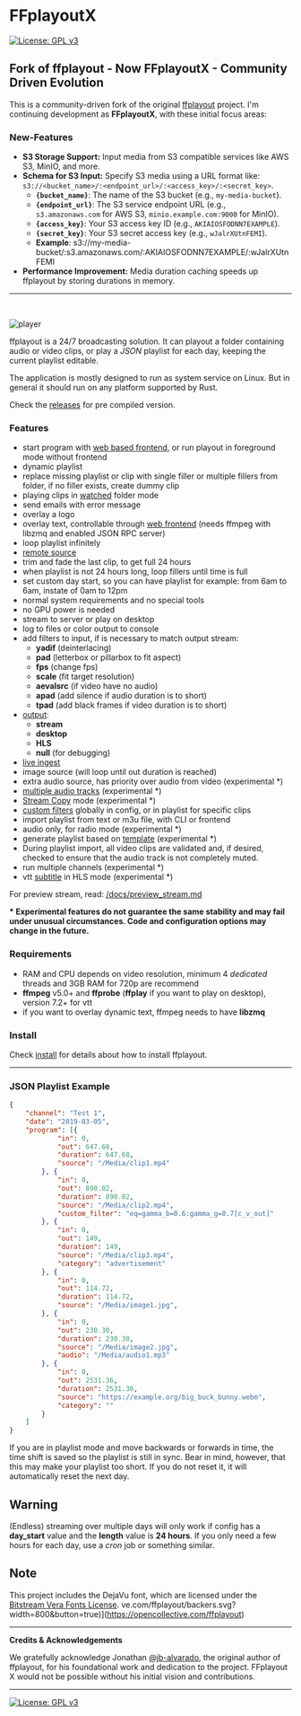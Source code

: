 **FFplayoutX**
================

[![License: GPL v3](https://img.shields.io/badge/License-GPLv3-blue.svg)](https://www.gnu.org/licenses/gpl-3.0)


**Fork of ffplayout - Now FFplayoutX - Community Driven Evolution**
-----------------------------------------------------------------------

This is a community-driven fork of the original [ffplayout](https://github.com/ffplayout/ffplayout) project.  I'm continuing development as **FFplayoutX**, with these initial focus areas:

### New-Features

*   **S3 Storage Support:** Input media from S3 compatible services like AWS S3, MinIO, and more.
*   **Schema for S3 Input:** Specify S3 media using a URL format like:
    `s3://<bucket_name>/:<endpoint_url>/:<access_key>/:<secret_key>`.
      - **`{bucket_name}`**: The name of the S3 bucket (e.g., `my-media-bucket`).  
      - **`{endpoint_url}`**: The S3 service endpoint URL (e.g., `s3.amazonaws.com` for AWS S3, `minio.example.com:9000` for MinIO).  
      - **`{access_key}`**: Your S3 access key ID (e.g., `AKIAIOSFODNN7EXAMPLE`).  
      - **`{secret_key}`**: Your S3 secret access key (e.g., `wJalrXUtnFEMI`).
      - **Example**: s3://my-media-bucket/:s3.amazonaws.com/:AKIAIOSFODNN7EXAMPLE/:wJalrXUtnFEMI
*   **Performance Improvement:** Media duration caching speeds up ffplayout by storing durations in memory.
-----------------------------------------------------------------------
<br />

![player](/docs/images/player.png)

ffplayout is a 24/7 broadcasting solution. It can playout a folder containing audio or video clips, or play a *JSON* playlist for each day, keeping the current playlist editable.

The application is mostly designed to run as system service on Linux. But in general it should run on any platform supported by Rust.

Check the [releases](https://github.com/ffplayout/ffplayout/releases/latest) for pre compiled version.

### Features

- start program with [web based frontend](/frontend/), or run playout in foreground mode without frontend
- dynamic playlist
- replace missing playlist or clip with single filler or multiple fillers from folder, if no filler exists, create dummy clip
- playing clips in [watched](/docs/folder_mode.md) folder mode
- send emails with error message
- overlay a logo
- overlay text, controllable through [web frontend](/frontend/) (needs ffmpeg with libzmq and enabled JSON RPC server)
- loop playlist infinitely
- [remote source](/docs/remote_source.md)
- trim and fade the last clip, to get full 24 hours
- when playlist is not 24 hours long, loop fillers until time is full
- set custom day start, so you can have playlist for example: from 6am to 6am, instate of 0am to 12pm
- normal system requirements and no special tools
- no GPU power is needed
- stream to server or play on desktop
- log to files or color output to console
- add filters to input, if is necessary to match output stream:
  - **yadif** (deinterlacing)
  - **pad** (letterbox or pillarbox to fit aspect)
  - **fps** (change fps)
  - **scale** (fit target resolution)
  - **aevalsrc** (if video have no audio)
  - **apad** (add silence if audio duration is to short)
  - **tpad** (add black frames if video duration is to short)
- [output](/docs/output.md):
  - **stream**
  - **desktop**
  - **HLS**
  - **null** (for debugging)
- [live ingest](/docs/live_ingest.md)
- image source (will loop until out duration is reached)
- extra audio source, has priority over audio from video (experimental *)
- [multiple audio tracks](/docs/multi_audio.md) (experimental *)
- [Stream Copy](/docs/stream_copy.md) mode (experimental *)
- [custom filters](/docs/custom_filters.md) globally in config, or in playlist for specific clips
- import playlist from text or m3u file, with CLI or frontend
- audio only, for radio mode (experimental *)
- generate playlist based on [template](/docs/playlist_gen.md) (experimental *)
- During playlist import, all video clips are validated and, if desired, checked to ensure that the audio track is not completely muted.
- run multiple channels (experimental *)
- vtt [subtitle](/docs/closed_captions.md) in HLS mode (experimental *)

For preview stream, read: [/docs/preview_stream.md](/docs/preview_stream.md)

**\* Experimental features do not guarantee the same stability and may fail under unusual circumstances. Code and configuration options may change in the future.**

### Requirements

- RAM and CPU depends on video resolution, minimum 4 _dedicated_ threads and 3GB RAM for 720p are recommend
- **ffmpeg** v5.0+ and **ffprobe** (**ffplay** if you want to play on desktop), version 7.2+ for vtt
- if you want to overlay dynamic text, ffmpeg needs to have **libzmq**

### Install

Check [install](docs/install.md) for details about how to install ffplayout.

-----

### JSON Playlist Example

```json
{
    "channel": "Test 1",
    "date": "2019-03-05",
    "program": [{
            "in": 0,
            "out": 647.68,
            "duration": 647.68,
            "source": "/Media/clip1.mp4"
        }, {
            "in": 0,
            "out": 890.02,
            "duration": 890.02,
            "source": "/Media/clip2.mp4",
            "custom_filter": "eq=gamma_b=0.6:gamma_g=0.7[c_v_out]"
        }, {
            "in": 0,
            "out": 149,
            "duration": 149,
            "source": "/Media/clip3.mp4",
            "category": "advertisement"
        }, {
            "in": 0,
            "out": 114.72,
            "duration": 114.72,
            "source": "/Media/image1.jpg",
        }, {
            "in": 0,
            "out": 230.30,
            "duration": 230.30,
            "source": "/Media/image2.jpg",
            "audio": "/Media/audio1.mp3"
        }, {
            "in": 0,
            "out": 2531.36,
            "duration": 2531.36,
            "source": "https://example.org/big_buck_bunny.webm",
            "category": ""
        }
    ]
}
```
If you are in playlist mode and move backwards or forwards in time, the time shift is saved so the playlist is still in sync. Bear in mind, however, that this may make your playlist too short. If you do not reset it, it will automatically reset the next day.

## **Warning**

(Endless) streaming over multiple days will only work if config has a **day_start** value and the **length** value is **24 hours**. If you only need a few hours for each day, use a *cron* job or something similar.

## Note
This project includes the DejaVu font, which are licensed under the [Bitstream Vera Fonts License](/assets/FONT_LICENSE.txt).
ve.com/ffplayout/backers.svg?width=800&button=true)](https://opencollective.com/ffplayout)

---

**Credits & Acknowledgements**

We gratefully acknowledge Jonathan [@jb-alvarado](https://github.com/jb-alvarado), the original author of ffplayout, for his foundational work and dedication to the project.  FFplayout X would not be possible without his initial vision and contributions.

---

[![License: GPL v3](https://img.shields.io/badge/License-GPLv3-blue.svg)](https://www.gnu.org/licenses/gpl-3.0)
